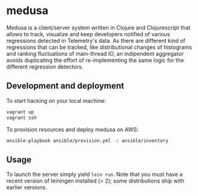 # medusa

Medusa is a client/server system written in Clojure and Clojurescript that allows to track, visualize and keep developers notified of various regressions detected in Telemetry's data. As there are different kind of regressions that can be tracked, like distributional changes of histograms and ranking fluctuations of main-thread IO, an indipendent aggregator avoids duplicating the effort of re-implementing the same logic for the different regression detectors.

## Development and deployment

To start hacking on your local machine:
```bash
vagrant up
vagrant ssh
```

To provision resources and deploy medusa on AWS:
```bash
ansible-playbook ansible/provision.yml -i ansible/inventory
```

## Usage

To launch the server simply yield `lein run`. Note that you must have a recent version of leiningen installed (> 2); some distributions ship with earlier versions.
